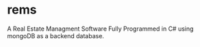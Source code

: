 # rems
A Real Estate Managment Software Fully Programmed in C# using mongoDB as a backend database.
